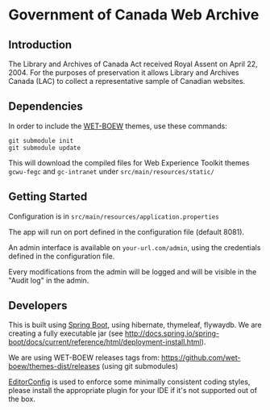 # Government of Canada Web Archive


## Introduction

The Library and Archives of Canada Act received Royal Assent on April 22, 2004. For the purposes of preservation it allows Library and Archives Canada (LAC) to collect a representative sample of Canadian websites. 


## Dependencies

In order to include the [WET-BOEW](http://wet-boew.github.io) themes, use these commands:

    git submodule init
    git submodule update
    
This will download the compiled files for Web Experience Toolkit themes `gcwu-fegc` and `gc-intranet` under `src/main/resources/static/`


## Getting Started

Configuration is in `src/main/resources/application.properties`

The app will run on port defined in the configuration file (default 8081).

An admin interface is available on `your-url.com/admin`, using the credentials defined in the configuration file.

Every modifications from the admin will be logged and will be visible in the "Audit log" in the admin.


## Developers

This is built using [Spring Boot](http://spring.io), using hibernate, thymeleaf, flywaydb. We are creating a fully executable jar (see http://docs.spring.io/spring-boot/docs/current/reference/html/deployment-install.html).

We are using WET-BOEW releases tags from: https://github.com/wet-boew/themes-dist/releases (using git submodules)

[EditorConfig](http://editorconfig.org/) is used to enforce some minimally consistent coding styles, please install the appropriate plugin for your IDE if it's not supported out of the box.